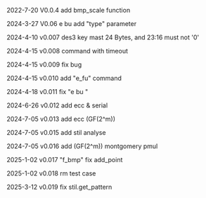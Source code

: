 2022-7-20 V0.0.4  add bmp_scale function

2024-3-27 V0.06  e bu add "type" parameter

2024-4-10 v0.007 des3 key mast 24 Bytes, and 23:16 must not '0'

2024-4-15 v0.008 command with timeout

2024-4-15 v0.009 fix bug

2024-4-15 v0.010 add "e_fu" command

2024-4-18 v0.011 fix "e bu "

2024-6-26 v0.012 add ecc & serial

2024-7-05 v0.013 add ecc (GF(2^m))

2024-7-05 v0.015 add stil analyse

2024-7-05 v0.016 add (GF(2^m))  montgomery pmul

2025-1-02 v0.017 "f_bmp" fix add_point

2025-1-02 v0.018 rm test case

2025-3-12 v0.019 fix stil.get_pattern
